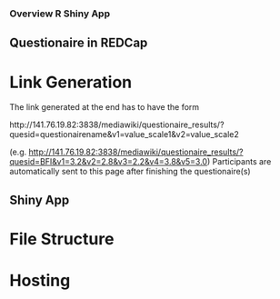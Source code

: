 ### Overview R Shiny App
## Questionaire in REDCap


# Link Generation
The link generated at the end has to have the form 

http:<area>//141.76.19.82:3838/mediawiki/questionaire_results/?quesid=questionairename&v1=value_scale1&v2=value_scale2 

(e.g. http://141.76.19.82:3838/mediawiki/questionaire_results/?quesid=BFI&v1=3.2&v2=2.8&v3=2.2&v4=3.8&v5=3.0)
Participants are automatically sent to this page after finishing the questionaire(s)

## Shiny App
# File Structure


# Hosting
# 
